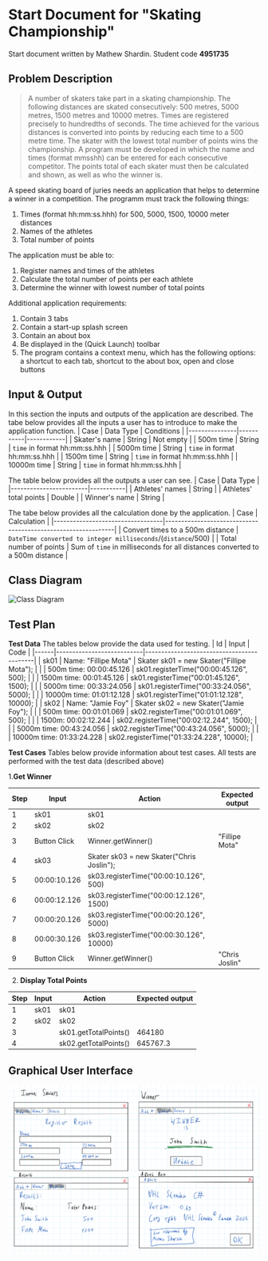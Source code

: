 # Start Document for "Skating Championship"
Start document written by Mathew Shardin. Student code **4951735**

## Problem Description
>A number of skaters take part in a skating championship. The following
distances are skated consecutively: 500 metres, 5000 metres, 1500 metres and
10000 metres. Times are registered precisely to hundredths of seconds. The
time achieved for the various distances is converted into points by reducing
each time to a 500 metre time. The skater with the lowest total number of
points wins the championship.
A program must be developed in which the name and times (format mmsshh)
can be entered for each consecutive competitor. The points total of each skater
must then be calculated and shown, as well as who the winner is. 

A speed skating board of juries needs an application that helps to determine a winner in a competition. The programm must track the following things:
1.  Times (format hh:mm:ss.hhh) for 500, 5000, 1500, 10000 meter distances
2.  Names of the athletes
3.  Total number of points

The application must be able to:
1. Register names and times of the athletes
2. Calculate the total number of points per each athlete
3. Determine the winner with lowest number of total points

Additional application requirements:
1. Contain 3 tabs
2. Contain a start-up splash screen
3. Contain an about box
4. Be displayed in the (Quick Launch) toolbar
5. The program contains a context menu, which has the following options: a shortcut to each tab, shortcut to the about box, open and close buttons

## Input & Output
In this section the inputs and outputs of the application are described. The tabe below provides all the inputs a user has to introduce to make the application function.
| Case          | Data Type | Conditions |
|---------------|-----------|------------|
| Skater's name | String    | Not empty  |
| 500m time     | String  | `time` in format hh:mm:ss.hhh   |
| 5000m time    | String  | `time` in format hh:mm:ss.hhh   |
| 1500m time    | String  | `time` in format hh:mm:ss.hhh   |
| 10000m time   | String  | `time` in format hh:mm:ss.hhh   |

The table below provides all the outputs a user can see.
| Case                   | Data Type |
|------------------------|-----------|
| Athletes' names        | String    |
| Athletes' total points | Double    |
| Winner's name          | String    |

The tabe below provides all the calculation done by the application.
| Case                             | Calculation                                                  |
|----------------------------------|--------------------------------------------------------------|
| Convert times to a 500m distance | `DateTime converted to integer milliseconds`/(`distance`/500)      |
| Total number of points           | Sum of `time` in milliseconds for all distances converted to a 500m distance |

## Class Diagram


![Class Diagram](Class_Diagram_Shardin_C#.png "Version 1.1 Class Diagram")

## Test Plan
**Test Data**
The tables below provide the data used for testing.
| Id   | Input                     | Code                                      |
|------|---------------------------|-------------------------------------------|
| sk01 | Name: "Fillipe Mota"      | Skater sk01 = new Skater("Fillipe Mota"); |
|      | 500m time: 00:00:45.126   | sk01.registerTime("00:00:45.126", 500);    |
|      | 1500m time: 00:01:45.126  | sk01.registerTime("00:01:45.126", 1500);   |
|      | 5000m time: 00:33:24.056  | sk01.registerTime("00:33:24.056", 5000);   |
|      | 10000m time: 01:01:12.128 | sk01.registerTime("01:01:12.128", 10000);  |
| sk02 | Name: "Jamie Foy"         | Skater sk02 = new Skater("Jamie Foy");    |
|      | 500m time: 00:01:01.069   | sk02.registerTime("00:01:01.069", 500);    |
|      | 1500m: 00:02:12.244       | sk02.registerTime("00:02:12.244", 1500);   |
|      | 5000m time: 00:43:24.056  | sk02.registerTime("00:43:24.056", 5000);   |
|      | 10000m time: 01:33:24.228 | sk02.registerTime("01:33:24.228", 10000);  |

**Test Cases**
Tables below provide information about test cases. All tests are performed with the test data (described above)

1.**Get Winner**

| Step | Input        | Action                                    | Expected output |
|------|--------------|-------------------------------------------|-----------------|
| 1    | sk01         | sk01                                      |                 |
| 2    | sk02         | sk02                                      |                 |
| 3    | Button Click | Winner.getWinner()                        | "Fillipe Mota"  |
| 4    | sk03         | Skater sk03 = new Skater("Chris Joslin"); |                 |
| 5    | 00:00:10.126 | sk03.registerTime("00:00:10.126", 500)     |                 |
| 6    | 00:00:12.126 | sk03.registerTime("00:00:12.126", 1500)    |                 |
| 7    | 00:00:20.126 | sk03.registerTime("00:00:20.126", 5000)    |                 |
| 8    | 00:00:30.126 | sk03.registerTime("00:00:30.126", 10000)   |                 |
| 9    | Button Click | Winner.getWinner()                        | "Chris Joslin"  |

2. **Display Total Points**

| Step | Input | Action                | Expected output |
|------|-------|-----------------------|-----------------|
| 1    | sk01  | sk01                  |                 |
| 2    | sk02  | sk02                  |                 |
| 3    |       | sk01.getTotalPoints() | 464180          |
| 4    |       | sk02.getTotalPoints() | 645767.3        |

## Graphical User Interface

![GUI](GUI_Mathew_Shardin.png "Version 1 global GUI")
